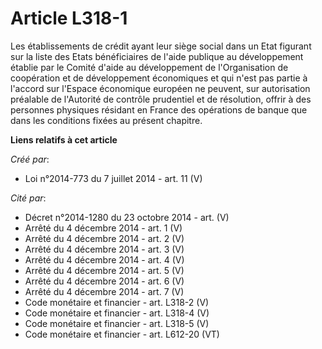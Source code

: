 # Article L318-1

Les établissements de crédit ayant leur siège social dans un Etat figurant sur la liste des Etats bénéficiaires de l'aide
publique au développement établie par le Comité d'aide au développement de l'Organisation de coopération et de développement
économiques et qui n'est pas partie à l'accord sur l'Espace économique européen ne peuvent, sur autorisation préalable de
l'Autorité de contrôle prudentiel et de résolution, offrir à des personnes physiques résidant en France des opérations de
banque que dans les conditions fixées au présent chapitre.

**Liens relatifs à cet article**

_Créé par_:

  - Loi n°2014-773 du 7 juillet 2014 - art. 11 (V)

_Cité par_:

  - Décret n°2014-1280 du 23 octobre 2014 - art. (V)
  - Arrêté du 4 décembre 2014 - art. 1 (V)
  - Arrêté du 4 décembre 2014 - art. 2 (V)
  - Arrêté du 4 décembre 2014 - art. 3 (V)
  - Arrêté du 4 décembre 2014 - art. 4 (V)
  - Arrêté du 4 décembre 2014 - art. 5 (V)
  - Arrêté du 4 décembre 2014 - art. 6 (V)
  - Arrêté du 4 décembre 2014 - art. 7 (V)
  - Code monétaire et financier - art. L318-2 (V)
  - Code monétaire et financier - art. L318-4 (V)
  - Code monétaire et financier - art. L318-5 (V)
  - Code monétaire et financier - art. L612-20 (VT)
